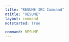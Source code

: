```yaml
---
title: "RESUME IRC Command"
ntitle: "RESUME"
layout: command
notstarted: true

command: RESUME
---
```

